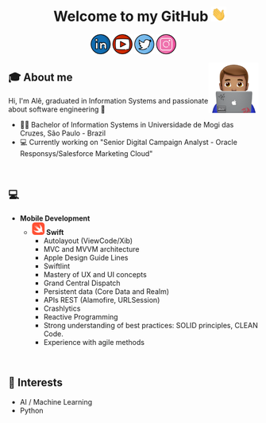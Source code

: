 <h1 align="center">&nbsp;&nbsp;&nbsp;&nbsp;Welcome to my GitHub <img src="https://github.com/alxgois/alxgois/blob/main/img/Hi.gif" width="30px" /></h1>
<p align="center">
    <a href="https://www.linkedin.com/in/alexsandergois" target="_blank"><img src="https://github.com/alxgois/alxgois/blob/main/img/linkedin.png" width="40px" /></a>
    <a href="" target="_blank"><img src="https://github.com/alxgois/alxgois/blob/main/img/youtube.png" width="40px" /></a>
    <a href="https://twitter.com/alxgois" target="_blank"><img src="https://github.com/alxgois/alxgois/blob/main/img/twitter.png" width="40px" /></a>
    <a href="https://www.instagram.com/alxgois/"><img src="https://github.com/alxgois/alxgois/blob/main/img/instagram.png" width="40px" /></a>
    
  </p>
  
  <img src="https://github.com/alxgois/alxgois/blob/main/img/picture-ale.png" align="right" width="20%"/>

## :mortar_board: About me 
Hi, I'm Alê, graduated in Information Systems and passionate about software engineering 📲
- 👨‍🎓 Bachelor of Information Systems in Universidade de Mogi das Cruzes, São Paulo - Brazil 
- 💻 Currently working on "Senior Digital Campaign Analyst - Oracle Responsys/Salesforce Marketing Cloud"
<br/>

## :computer:
- **Mobile Development**
	- <img src="https://github.com/alxgois/alxgois/blob/main/img/swift.png" width="25px" />&nbsp;**Swift**&nbsp;&nbsp;&nbsp; 
      - Autolayout (ViewCode/Xib)
      - MVC and MVVM architecture
      <!-- Pipelines CI/CD (Fastlane/Firebase)-->
      - Apple Design Guide Lines
      - Swiftlint
      - Mastery of UX and UI concepts
      - Grand Central Dispatch
      - Persistent data (Core Data and Realm)
      - APIs REST (Alamofire, URLSession)
      - Crashlytics
      - Reactive Programming
      - Strong understanding of best practices: SOLID principles, CLEAN Code.
      - Experience with agile methods
<br/>

## 📌 Interests
- AI / Machine Learning
- Python
